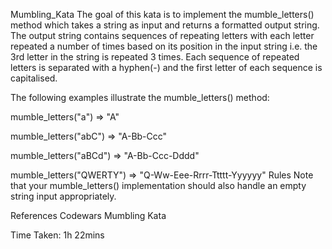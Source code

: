 Mumbling_Kata
The goal of this kata is to implement the mumble_letters() method which takes a string as input and returns a formatted output string. The output string contains sequences of repeating letters with each letter repeated a number of times based on its position in the input string i.e. the 3rd letter in the string is repeated 3 times. Each sequence of repeated letters is separated with a hyphen(-) and the first letter of each sequence is capitalised.

The following examples illustrate the mumble_letters() method:

mumble_letters("a") => "A"

mumble_letters("abC") => "A-Bb-Ccc"

mumble_letters("aBCd") => "A-Bb-Ccc-Dddd"

mumble_letters("QWERTY") => "Q-Ww-Eee-Rrrr-Ttttt-Yyyyyy" Rules Note that your mumble_letters() implementation should also handle an empty string input appropriately.

References Codewars Mumbling Kata

Time Taken: 1h 22mins